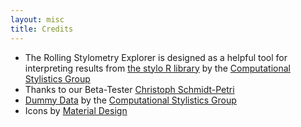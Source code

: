 ```yaml
---
layout: misc
title: Credits
---
```


- The Rolling Stylometry Explorer is designed as a helpful tool for interpreting results from <a href="https://github.com/computationalstylistics/stylo">the stylo R library</a> by the <a href="https://computationalstylistics.github.io/">Computational Stylistics Group</a>
- Thanks to our Beta-Tester <a href="https://www.philosophie.kit.edu/mitarbeiter_513.php">Christoph Schmidt-Petri</a>
- <a href="https://github.com/computationalstylistics/RdlR_for_rolling_classify">Dummy Data</a> by the <a href="https://computationalstylistics.github.io/">Computational Stylistics Group</a>
- Icons by <a href="https://material.io/resources/icons">Material Design</a>
